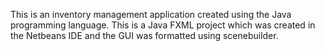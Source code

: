 This is an inventory management application created using the Java programming language. This is a Java FXML project which was created in the Netbeans IDE and the GUI was formatted using scenebuilder.
